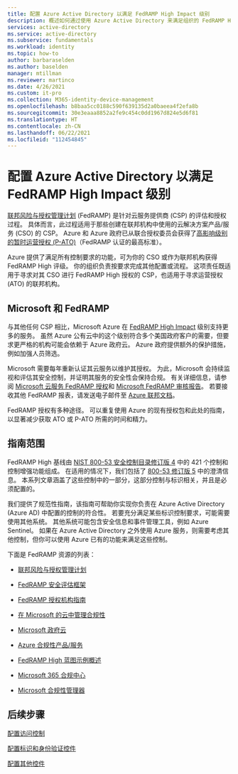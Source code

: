 ```yaml
---
title: 配置 Azure Active Directory 以满足 FedRAMP High Impact 级别
description: 概述如何通过使用 Azure Active Directory 来满足组织的 FedRAMP High 影响级别。
services: active-directory
ms.service: active-directory
ms.subservice: fundamentals
ms.workload: identity
ms.topic: how-to
author: barbaraselden
ms.author: baselden
manager: mtillman
ms.reviewer: martinco
ms.date: 4/26/2021
ms.custom: it-pro
ms.collection: M365-identity-device-management
ms.openlocfilehash: b8baa5cc0188c590f639135d2a0baeea4f2efa8b
ms.sourcegitcommit: 30e3eaaa8852a2fe9c454c0dd1967d824e5d6f81
ms.translationtype: HT
ms.contentlocale: zh-CN
ms.lasthandoff: 06/22/2021
ms.locfileid: "112454845"
---
```

# <a name="configure-azure-active-directory-to-meet-fedramp-high-impact-level"></a>配置 Azure Active Directory 以满足 FedRAMP High Impact 级别

[联邦风险与授权管理计划](https://www.fedramp.gov/) (FedRAMP) 是针对云服务提供商 (CSP) 的评估和授权过程。 具体而言，此过程适用于那些创建在联邦机构中使用的云解决方案产品/服务 (CSO) 的 CSP。 Azure 和 Azure 政府已从联合授权委员会获得了[高影响级别的暂时运营授权 (P-ATO)](/compliance/regulatory/offering-fedramp)（FedRAMP 认证的最高标准）。

Azure 提供了满足所有控制要求的功能，可为你的 CSO 或作为联邦机构获得 FedRAMP High 评级。 你的组织负责按要求完成其他配置或流程。 这项责任既适用于寻求对其 CSO 进行 FedRAMP High 授权的 CSP，也适用于寻求运营授权 (ATO) 的联邦机构。 

## <a name="microsoft-and-fedramp"></a>Microsoft 和 FedRAMP 

与其他任何 CSP 相比，Microsoft Azure 在 [FedRAMP High Impact](../../azure-government/compliance/azure-services-in-fedramp-auditscope.md) 级别支持更多的服务。 虽然 Azure 公有云中的这个级别符合多个美国政府客户的需要，但要求更严格的机构可能会依赖于 Azure 政府云。 Azure 政府提供额外的保护措施，例如加强人员筛选。 

Microsoft 需要每年重新认证其云服务以维护其授权。 为此，Microsoft 会持续监视和评估其安全控制，并证明其服务的安全性会保持合规。 有关详细信息，请参阅 [Microsoft 云服务 FedRAMP 授权](https://marketplace.fedramp.gov/)和 [Microsoft FedRAMP 审核报告](https://aka.ms/MicrosoftFedRAMPAuditDocuments)。 若要接收其他 FedRAMP 报表，请发送电子邮件至 [Azure 联邦文档](mailto:AzFedDoc@microsoft.com)。

FedRAMP 授权有多种途径。 可以重复使用 Azure 的现有授权包和此处的指南，以显著减少获取 ATO 或 P-ATO 所需的时间和精力。 

## <a name="scope-of-guidance"></a>指南范围

FedRAMP High 基线由 [NIST 800-53 安全控制目录修订版 4](https://csrc.nist.gov/publications/detail/sp/800-53/rev-4/final) 中的 421 个控制和控制增强功能组成。 在适用的情况下，我们包括了 [800-53 修订版 5](https://csrc.nist.gov/publications/detail/sp/800-53/rev-5/final) 中的澄清信息。 本系列文章涵盖了这些控制中的一部分，这部分控制与标识相关，并且是必须配置的。 

我们提供了规范性指南，该指南可帮助你实现你负责在 Azure Active Directory (Azure AD) 中配置的控制的符合性。 若要充分满足某些标识控制要求，可能需要使用其他系统。 其他系统可能包含安全信息和事件管理工具，例如 Azure Sentinel。 如果在 Azure Active Directory 之外使用 Azure 服务，则需要考虑其他控制，但你可以使用 Azure 已有的功能来满足这些控制。

下面是 FedRAMP 资源的列表：

* [联邦风险与授权管理计划](https://www.fedramp.gov/)

* [FedRAMP 安全评估框架](https://www.fedramp.gov/assets/resources/documents/FedRAMP_Security_Assessment_Framework.pdf)

* [FedRAMP 授权机构指南](https://www.fedramp.gov/assets/resources/documents/Agency_Guide_for_Reuse_of_FedRAMP_Authorizations.pdf)

* [在 Microsoft 的云中管理合规性](https://www.microsoft.com/trustcenter/common-controls-hub)

* [Microsoft 政府云](https://go.microsoft.com/fwlink/p/?linkid=2087246)

* [Azure 合规性产品/服务](https://aka.ms/azurecompliance)

* [FedRAMP High 蓝图示例概述](../../governance/blueprints/samples/fedramp-h/index.md)

* [Microsoft 365 合规中心](/microsoft-365/compliance/microsoft-365-compliance-center)

* [Microsoft 合规性管理器](/microsoft-365/compliance/compliance-manager)

## <a name="next-steps"></a>后续步骤

[配置访问控制](fedramp-access-controls.md)

[配置标识和身份验证控件](fedramp-identification-and-authentication-controls.md)

[配置其他控件](fedramp-other-controls.md)

